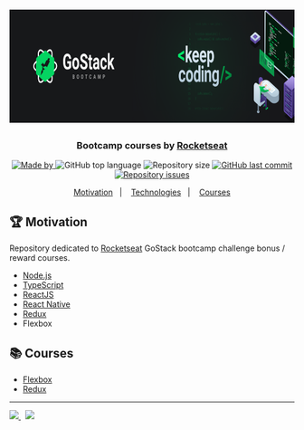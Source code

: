 <h1 align="center">
  <img src="flexbox/images/bootcamp-gostack-keep-coding.png" height="200" width="600" max-width="100%" alt="rocketseat">
</h1>

<h3 align="center">
  Bootcamp courses by <a href="https://rocketseat.com.br/">Rocketseat</a>
</h3>

<p align="center">
   <a href="https://www.linkedin.com/in/lucasfdcampos/">
    <img alt="Made by" src="https://img.shields.io/badge/made%20by-Lucas%20Campos-brightgreen">
  </a>
  <img alt="GitHub top language" src="https://img.shields.io/github/languages/top/lucasfdcampos/rocketseat-bootcamp-gostack-bonus-cursos?color=brightgreen">
  <img alt="Repository size" src="https://img.shields.io/github/repo-size/lucasfdcampos/rocketseat-bootcamp-gostack-bonus-cursos?color=brightgreen">
  <a href="https://github.com/lucasfdcampos/ecoleta/commits/master"><img alt="GitHub last commit" src="https://img.shields.io/github/last-commit/lucasfdcampos/rocketseat-bootcamp-gostack-bonus-cursos?color=brightgreen"></a>
  <a href="https://github.com/lucasfdcampos/ecoleta/issues"><img alt="Repository issues" src="https://img.shields.io/github/issues/lucasfdcampos/rocketseat-bootcamp-gostack-bonus-cursos?color=brightgreen"></a>
</p>

<p align="center">
  <a href="#trophy-motivation">Motivation</a>&nbsp;&nbsp;&nbsp;|&nbsp;&nbsp;&nbsp;
  <a href="#-technologies">Technologies</a>&nbsp;&nbsp;&nbsp;|&nbsp;&nbsp;&nbsp;
  <a href="#books-courses">Courses</a>
</p>

## :trophy: Motivation
Repository dedicated to [Rocketseat](https://rocketseat.com.br) GoStack bootcamp challenge bonus / reward courses.

- [Node.js](https://nodejs.org/en/)
- [TypeScript](https://www.typescriptlang.org/)
- [ReactJS](https://reactjs.org/)
- [React Native](https://reactnative.dev/)
- [Redux](https://redux.js.org/)
- Flexbox


## :books: Courses
- [Flexbox](https://github.com/lucasfdcampos/rocketseat-bootcamp-gostack-bonus-cursos/tree/master/flexbox)
- [Redux](https://github.com/lucasfdcampos/rocketseat-bootcamp-gostack-bonus-cursos/tree/master/redux)

---

<a href="https://github.com/lucasfdcampos">
    <img src="https://img.shields.io/badge/-Lucas%20Campos-000000?style=for-the-badge&logo=GitHub&logoColor=#000000" />
</a>
&nbsp
<a href="https://linkedin.com/in/lucasfdcampos">
  <img src="https://img.shields.io/badge/linkedin-0077B5.svg?style=for-the-badge&logo=linkedin&logoColor=white">
</a>
